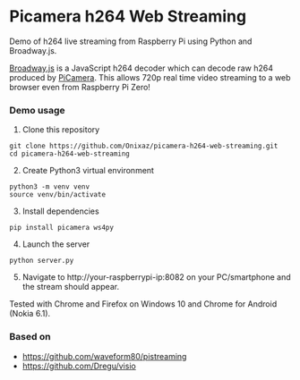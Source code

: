 # Picamera h264 Web Streaming
Demo of h264 live streaming from Raspberry Pi using Python and Broadway.js.

[Broadway.js](https://github.com/mbebenita/Broadway) is a JavaScript h264 decoder which can decode raw h264 produced by [PiCamera](https://github.com/waveform80/picamera). This allows 720p real time video streaming to a web browser even from Raspberry Pi Zero!


### Demo usage


1. Clone this repository

```
git clone https://github.com/Onixaz/picamera-h264-web-streaming.git
cd picamera-h264-web-streaming
```

2. Create Python3 virtual environment

```
python3 -m venv venv
source venv/bin/activate
```

3. Install dependencies

```
pip install picamera ws4py
```

4. Launch the server

```
python server.py
```
5. Navigate to http://your-raspberrypi-ip:8082 on your PC/smartphone and the stream should appear.

Tested with Chrome and Firefox on Windows 10 and Chrome for Android (Nokia 6.1).



### Based on

* https://github.com/waveform80/pistreaming
* https://github.com/Dregu/visio




